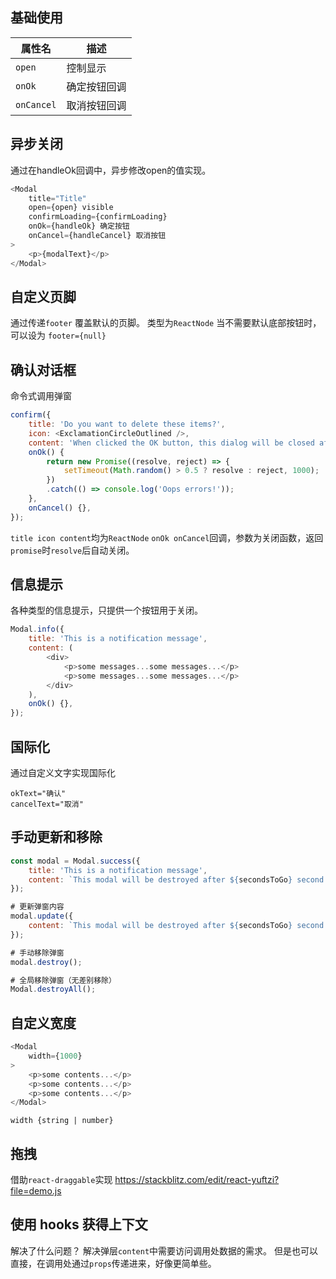 ## 基础使用
| 属性名   | 描述             |
| -------- | ---------------- |
| `open`   | 控制显示         |
| `onOk`   | 确定按钮回调     |
| `onCancel` | 取消按钮回调   |

## 异步关闭
通过在handleOk回调中，异步修改open的值实现。
```js
<Modal
	title="Title"
	open={open} visible
	confirmLoading={confirmLoading}
	onOk={handleOk} 确定按钮
	onCancel={handleCancel} 取消按钮
>
	<p>{modalText}</p>
</Modal>
```

## 自定义页脚
通过传递`footer` 覆盖默认的页脚。
类型为`ReactNode`
当不需要默认底部按钮时，可以设为 `footer={null}`

## 确认对话框
命令式调用弹窗
```js
confirm({
	title: 'Do you want to delete these items?',
	icon: <ExclamationCircleOutlined />,
	content: 'When clicked the OK button, this dialog will be closed after 1 second',
	onOk() {
		return new Promise((resolve, reject) => {
			setTimeout(Math.random() > 0.5 ? resolve : reject, 1000);
		})
		.catch(() => console.log('Oops errors!'));
	},
	onCancel() {},
});
```
`title icon content`均为`ReactNode`
`onOk onCancel`回调，参数为关闭函数，返回`promise`时`resolve`后自动关闭。

## 信息提示
各种类型的信息提示，只提供一个按钮用于关闭。
```js
Modal.info({
	title: 'This is a notification message',
	content: (
		<div>
			<p>some messages...some messages...</p>
			<p>some messages...some messages...</p>
		</div>
	),
	onOk() {},
});
```

## 国际化
通过自定义文字实现国际化
```
okText="确认"
cancelText="取消"
```

## 手动更新和移除
```js
const modal = Modal.success({
	title: 'This is a notification message',
	content: `This modal will be destroyed after ${secondsToGo} second.`,
});

# 更新弹窗内容
modal.update({
	content: `This modal will be destroyed after ${secondsToGo} second.`,
});

# 手动移除弹窗
modal.destroy();

# 全局移除弹窗（无差别移除）
Modal.destroyAll();
```

## 自定义宽度
```js
<Modal
	width={1000}
>
	<p>some contents...</p>
	<p>some contents...</p>
	<p>some contents...</p>
</Modal>
```
`width {string | number}`

## 拖拽
借助`react-draggable`实现
https://stackblitz.com/edit/react-yuftzi?file=demo.js

## 使用 hooks 获得上下文
解决了什么问题？
解决弹层`content`中需要访问调用处数据的需求。
但是也可以直接，在调用处通过`props`传递进来，好像更简单些。
<!--stackedit_data:
eyJoaXN0b3J5IjpbLTE3NzI5OTY0NTQsODAzOTAzMDkwLDE5Nj
Y4MzU5ODUsLTMxOTI2NDIyNywxOTk1NjU0MzUxLC0xNzc1NDc2
ODM5XX0=
-->